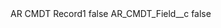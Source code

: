 <?xml version="1.0" encoding="UTF-8"?>
<CustomMetadata xmlns="http://soap.sforce.com/2006/04/metadata" xmlns:xsi="http://www.w3.org/2001/XMLSchema-instance" xmlns:xsd="http://www.w3.org/2001/XMLSchema">
    <label>AR CMDT Record1</label>
    <protected>false</protected>
    <values>
        <field>AR_CMDT_Field__c</field>
        <value xsi:type="xsd:boolean">false</value>
    </values>
</CustomMetadata>
